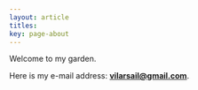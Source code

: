 ```yaml
---
layout: article
titles:
key: page-about
---
```


Welcome to my garden.

Here is my e-mail address: **vilarsail@gmail.com**.
